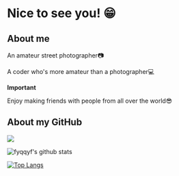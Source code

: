 # Nice to see you! 😁

## About me

An amateur street photographer📷

A coder who's more amateur than a photographer💻

**Important**

Enjoy making friends with people from all over the world😎

## About my GitHub
![]( https://visitor-badge.glitch.me/badge?page_id=fyqfyqfyqfyq)

![fyqqyf's github stats](https://github-readme-stats.vercel.app/api?username=fyqqyf&show_icons=true&theme=Gradient)

[![Top Langs](https://github-readme-stats.vercel.app/api/top-langs/?username=fyqqyf)](https://github.com/anuraghazra/github-readme-stats)
